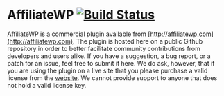 AffiliateWP [![Build Status](https://travis-ci.org/affiliatewp/AffiliateWP.svg?branch=master)](https://travis-ci.org/affiliatewp/AffiliateWP)
============

AffiliateWP is a commercial plugin available from [http://affiliatewp.com](http://affiliatewp.com). The plugin is hosted here on a public Github repository in order to better facilitate community contributions from developers and users alike. If you have a suggestion, a bug report, or a patch for an issue, feel free to submit it here. We do ask, however, that if you are using the plugin on a live site that you please purchase a valid license from the [website](http://affiliatewp.com). We cannot provide support to anyone that does not hold a valid license key.